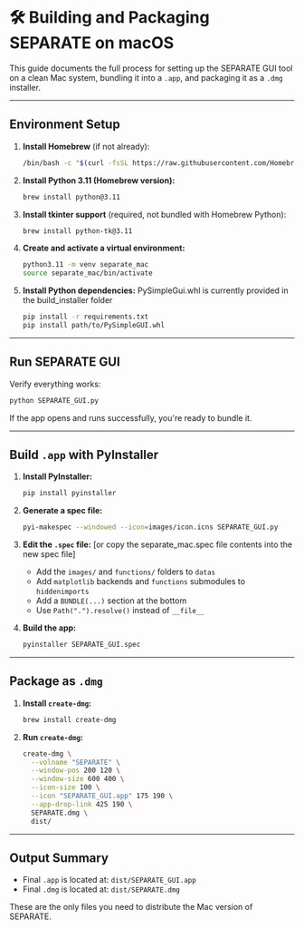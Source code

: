# 🛠 Building and Packaging SEPARATE on macOS

This guide documents the full process for setting up the SEPARATE GUI tool on a clean Mac system, bundling it into a `.app`, and packaging it as a `.dmg` installer.

---

##  Environment Setup

1. **Install Homebrew** (if not already):
   ```bash
   /bin/bash -c "$(curl -fsSL https://raw.githubusercontent.com/Homebrew/install/HEAD/install.sh)"
   ```

2. **Install Python 3.11 (Homebrew version):**
   ```bash
   brew install python@3.11
   ```

3. **Install tkinter support** (required, not bundled with Homebrew Python):
   ```bash
   brew install python-tk@3.11
   ```

4. **Create and activate a virtual environment:**
   ```bash
   python3.11 -m venv separate_mac
   source separate_mac/bin/activate
   ```

5. **Install Python dependencies:**
PySimpleGui.whl is currently provided in the build_installer folder

   ```bash
   pip install -r requirements.txt
   pip install path/to/PySimpleGUI.whl
   ```

---

##  Run SEPARATE GUI

Verify everything works:
```bash
python SEPARATE_GUI.py
```
If the app opens and runs successfully, you're ready to bundle it.

---

## Build `.app` with PyInstaller

1. **Install PyInstaller:**
   ```bash
   pip install pyinstaller
   ```

2. **Generate a spec file:**
   ```bash
   pyi-makespec --windowed --icon=images/icon.icns SEPARATE_GUI.py
   ```

3. **Edit the `.spec` file:** 
   [or copy the separate_mac.spec file contents into the new spec file]
   - Add the `images/` and `functions/` folders to `datas`
   - Add `matplotlib` backends and `functions` submodules to `hiddenimports`
   - Add a `BUNDLE(...)` section at the bottom
   - Use `Path(".").resolve()` instead of `__file__`

4. **Build the app:**
   ```bash
   pyinstaller SEPARATE_GUI.spec
   ```

---

##  Package as `.dmg`

1. **Install `create-dmg`:**
   ```bash
   brew install create-dmg
   ```

2. **Run `create-dmg`:**
   ```bash
   create-dmg \
     --volname "SEPARATE" \
     --window-pos 200 120 \
     --window-size 600 400 \
     --icon-size 100 \
     --icon "SEPARATE_GUI.app" 175 190 \
     --app-drop-link 425 190 \
     SEPARATE.dmg \
     dist/
   ```


---

## Output Summary

- Final `.app` is located at: `dist/SEPARATE_GUI.app`
- Final `.dmg` is located at: `dist/SEPARATE.dmg`

These are the only files you need to distribute the Mac version of SEPARATE.
